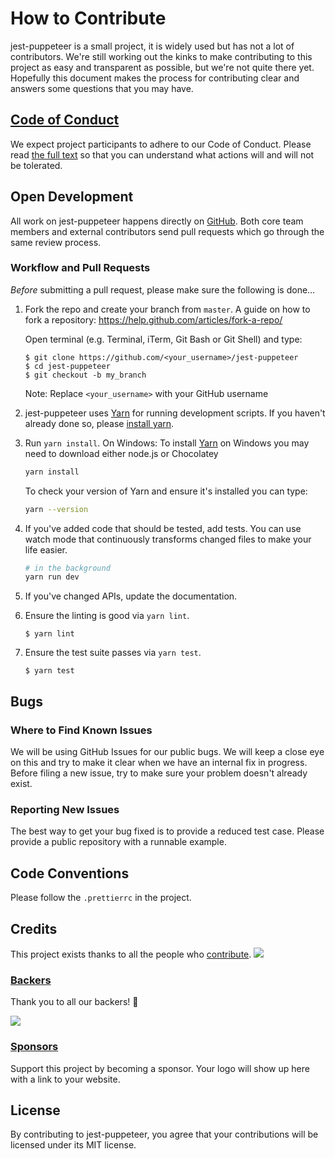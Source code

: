 # How to Contribute

jest-puppeteer is a small project, it is widely used but has not a lot of contributors. We're still working out the kinks to make contributing to this project as easy and transparent as possible, but we're not quite there yet. Hopefully this document makes the process for contributing clear and answers some questions that you may have.

## [Code of Conduct](https://github.com/smooth-code/jest-puppeteer/blob/master/CODE_OF_CONDUCT.md)

We expect project participants to adhere to our Code of Conduct. Please read [the full text](https://github.com/smooth-code/jest-puppeteer/blob/master/CODE_OF_CONDUCT.md) so that you can understand what actions will and will not be tolerated.

## Open Development

All work on jest-puppeteer happens directly on [GitHub](/). Both core team members and external contributors send pull requests which go through the same review process.

### Workflow and Pull Requests

_Before_ submitting a pull request, please make sure the following is done…

1.  Fork the repo and create your branch from `master`. A guide on how to fork a repository: https://help.github.com/articles/fork-a-repo/

    Open terminal (e.g. Terminal, iTerm, Git Bash or Git Shell) and type:

    ```sh-session
    $ git clone https://github.com/<your_username>/jest-puppeteer
    $ cd jest-puppeteer
    $ git checkout -b my_branch
    ```

    Note: Replace `<your_username>` with your GitHub username

2.  jest-puppeteer uses [Yarn](https://code.fb.com/web/yarn-a-new-package-manager-for-javascript/) for running development scripts. If you haven't already done so, please [install yarn](https://yarnpkg.com/en/docs/install).

3.  Run `yarn install`. On Windows: To install [Yarn](https://yarnpkg.com/en/docs/install#windows-tab) on Windows you may need to download either node.js or Chocolatey<br />

    ```sh
    yarn install
    ```

    To check your version of Yarn and ensure it's installed you can type:

    ```sh
    yarn --version
    ```

4.  If you've added code that should be tested, add tests. You can use watch mode that continuously transforms changed files to make your life easier.

    ```sh
    # in the background
    yarn run dev
    ```

5.  If you've changed APIs, update the documentation.

6.  Ensure the linting is good via `yarn lint`.

    ```sh-session
    $ yarn lint
    ```

7.  Ensure the test suite passes via `yarn test`.

    ```sh-session
    $ yarn test
    ```

## Bugs

### Where to Find Known Issues

We will be using GitHub Issues for our public bugs. We will keep a close eye on this and try to make it clear when we have an internal fix in progress. Before filing a new issue, try to make sure your problem doesn't already exist.

### Reporting New Issues

The best way to get your bug fixed is to provide a reduced test case. Please provide a public repository with a runnable example.

## Code Conventions

Please follow the `.prettierrc` in the project.

## Credits

This project exists thanks to all the people who [contribute](CONTRIBUTING.md). <a href="graphs/contributors"><img src="https://opencollective.com/jest-puppeteer/contributors.svg?width=890&button=false" /></a>

### [Backers](https://opencollective.com/jest-puppeteer#backer)

Thank you to all our backers! 🙏

<a href="https://opencollective.com/jest-puppeteer#backers" target="_blank"><img src="https://opencollective.com/jest-puppeteer/backers.svg?width=890"></a>

### [Sponsors](https://opencollective.com/jest-puppeteer#sponsor)

Support this project by becoming a sponsor. Your logo will show up here with a link to your website.

## License

By contributing to jest-puppeteer, you agree that your contributions will be licensed under its MIT license.
